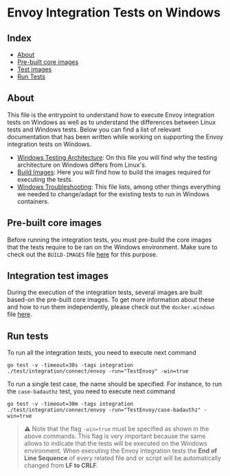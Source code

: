 # Envoy Integration Tests on Windows

## Index

- [About](#about)
- [Pre-built core images](#pre-built-core-images)
- [Test images](#integration-test-images)
- [Run Tests](#run-tests)

## About

This file is the entrypoint to understand how to execute Envoy integration tests on Windows as well as to understand the differences between Linux tests and Windows tests. Below you can find a list of relevant documentation that has been written while working on supporting the Envoy integration tests on Windows.

- [Windows Testing Architecture](test/integration/connect/envoy/docs/windows-testing-architecture.md): On this file you will find why the testing architecture on Windows differs from Linux's.
- [Build Images](build-support-windows/BUILD-IMAGES.md): Here you will find how to build the images required for executing the tests.
- [Windows Troubleshooting](test/integration/connect/envoy/WindowsTroubleshooting.md): This file lists, among other things everything we needed to change/adapt for the existing tests to run in Windows containers.

## Pre-built core images

Before running the integration tests, you must pre-build the core images that the tests require to be ran on the Windows environment. Make sure to check out the `BUILD-IMAGES` file [here](build-support-windows/BUILD-IMAGES.md) for this purpose.

## Integration test images

During the execution of the integration tests, several images are built based-on the pre-built core images. To get more information about these and how to run them independently, please check out the `docker.windows` file [here](test/integration/connect/envoy/docker.windows.md).

## Run tests

To run all the integration tests, you need to execute next command

```shell
go test -v -timeout=30s -tags integration ./test/integration/connect/envoy -run="TestEnvoy" -win=true
```

To run a single test case, the name should be specified. For instance, to run the `case-badauthz` test, you need to execute next command

```shell
go test -v -timeout=30m -tags integration ./test/integration/connect/envoy -run="TestEnvoy/case-badauthz" -win=true
```

> :warning: Note that the flag `-win=true` must be specified as shown in the above commands. This flag is very important because the same allows to indicate that the tests will be executed on the Windows environment. When executing the Envoy integration tests the **End of Line Sequence** of every related file and or script will be automatically changed from **LF to CRLF**.  
